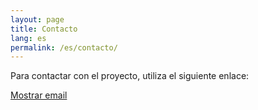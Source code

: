 ```yaml
---
layout: page
title: Contacto
lang: es
permalink: /es/contacto/
---
```


<p>Para contactar con el proyecto, utiliza el siguiente enlace:</p>
<p><a id="mail" href="#" rel="nofollow">Mostrar email</a></p>
<script>
  // Ofuscación básica: lee site.email y la escribe al hacer clic (no aparece en plano).
  // Si no hay site.email en _config.yml, edítalo.
  (function(){
    var e = "{{ site.email | default: 'contacto@ejemplo.org' }}";
    var safe = e.replace("@"," [at] ");
    var a = document.getElementById('mail');
    a.textContent = safe;
    a.addEventListener('click', function(ev){
      ev.preventDefault();
      a.textContent = e;
      a.href = "mailto:"+e;
    });
  })();
</script>
